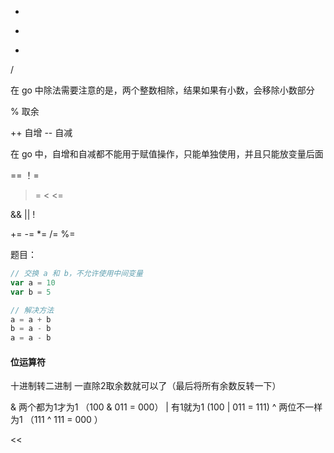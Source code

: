 <!--
 * @Author: xinghe 2650710561@qq.com
 * @Date: 2024-07-30 22:12:16
 * @LastEditors: xinghe 2650710561@qq.com
 * @LastEditTime: 2024-07-31 21:19:29
 * @FilePath: /go-study/summary/6.运算符.md
 * @Description: 这是默认设置,请设置`customMade`, 打开koroFileHeader查看配置 进行设置: https://github.com/OBKoro1/koro1FileHeader/wiki/%E9%85%8D%E7%BD%AE
-->
+
- 
*
/

在 go 中除法需要注意的是，两个整数相除，结果如果有小数，会移除小数部分

% 取余

++ 自增
-- 自减

在 go 中，自增和自减都不能用于赋值操作，只能单独使用，并且只能放变量后面

==
！=
>
>=
<
<=

&&
|| 
!

+=
-=
*=
/=
%=

题目：
```go
// 交换 a 和 b，不允许使用中间变量
var a = 10
var b = 5

// 解决方法 
a = a + b
b = a - b
a = a - b
```

#### 位运算符

十进制转二进制 一直除2取余数就可以了（最后将所有余数反转一下）

& 两个都为1才为1 （100 & 011 = 000）
| 有1就为1 (100 | 011 = 111)
^ 两位不一样为1 （111 ^ 111 = 000 ）
>>
<<